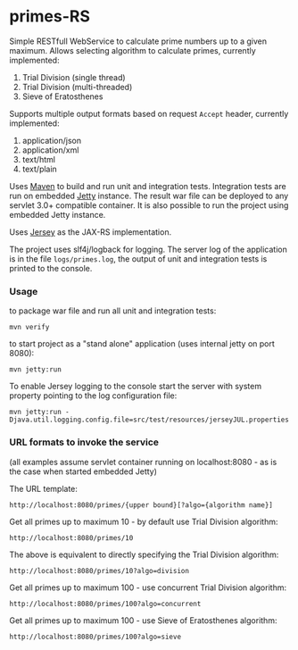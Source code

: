 primes-RS
=========
Simple RESTfull WebService to calculate prime numbers up to a given maximum.
Allows selecting algorithm to calculate primes, currently implemented:

1. Trial Division (single thread)
2. Trial Division (multi-threaded)
3. Sieve of Eratosthenes

Supports multiple output formats based on request `Accept` header, currently implemented:

1. application/json
2. application/xml
3. text/html
4. text/plain

Uses [Maven](http://maven.apache.org/) to build and run unit and integration tests. Integration tests are run on embedded [Jetty](http://www.eclipse.org/jetty/) instance.
The result war file can be deployed to any servlet 3.0+ compatible container. It is also possible to run the project using embedded Jetty instance. 

Uses [Jersey](https://jersey.java.net/) as the JAX-RS implementation.

The project uses slf4j/logback for logging. The server log of the application is in the file `logs/primes.log`, the output of unit and integration tests is printed to the console.

### Usage
to package war file and run all unit and integration tests:

`mvn verify`

to start project as a "stand alone" application (uses internal jetty on port 8080):

`mvn jetty:run`

To enable Jersey logging to the console start the server with system property pointing to the log configuration file:

`mvn jetty:run -Djava.util.logging.config.file=src/test/resources/jerseyJUL.properties`

### URL formats to invoke the service
(all examples assume servlet container running on localhost:8080 - as is the case when started embedded Jetty)


The URL template:

`http://localhost:8080/primes/{upper bound}[?algo={algorithm name}]`

Get all primes up to maximum 10 - by default use Trial Division algorithm:

`http://localhost:8080/primes/10`

The above is equivalent to directly specifying the Trial Division algorithm:

`http://localhost:8080/primes/10?algo=division`

Get all primes up to maximum 100 - use concurrent Trial Division algorithm:

`http://localhost:8080/primes/100?algo=concurrent`

Get all primes up to maximum 100 - use Sieve of Eratosthenes algorithm:

`http://localhost:8080/primes/100?algo=sieve`
